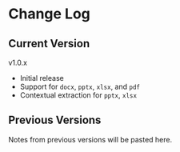# Change Log

## Current Version

v1.0.x

- Initial release
- Support for `docx`, `pptx`, `xlsx`, and `pdf`
- Contextual extraction for `pptx`, `xlsx`

## Previous Versions

Notes from previous versions will be pasted here.